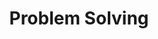 ---
layout: list    # list 고정이다. _layout 폴더의 list.html을 쓴다는 말인듯?
title: Problem Solving # 들어가면 나오는 게시판 제목이다.
slug: ps
# slug는  공식 홈페이지에서는 식별값이라고 한다. 중요.
# 나는 그냥 (게시판 글 dir 이름, _featured_categories에 md파일명 다 맞췄다. 

description: >
  알고리즘, 문제 풀이 카테고리
sitemap: false
---